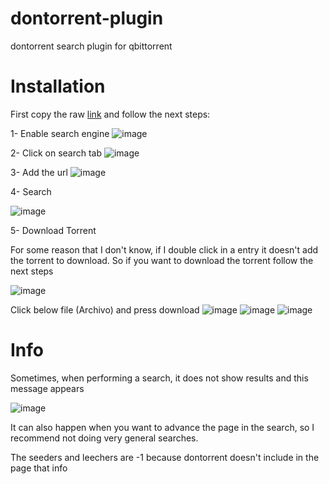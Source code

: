 # dontorrent-plugin
dontorrent search plugin for qbittorrent

# Installation

First copy the raw [link](https://raw.githubusercontent.com/dangar16/pediatorrent-plugin/refs/heads/main/pediatorrent.py) and follow the next steps:

1- Enable search engine
![image](https://github.com/dangar16/dontorrent-plugin/assets/95357264/d0a2cb24-7ce4-44a0-b0f0-a642fe01e02e)

2- Click on search tab
![image](https://github.com/dangar16/dontorrent-plugin/assets/95357264/43468e5e-259c-44ec-bdbb-f9a52d3542cc)

3- Add the url
![image](https://github.com/dangar16/dontorrent-plugin/assets/95357264/0036a8e0-e695-4fd5-8120-94b413f4ba06)

4- Search

![image](https://github.com/dangar16/dontorrent-plugin/assets/95357264/268dd9a6-8e34-4a0f-bb9f-172c76effc13)

5- Download Torrent

For some reason that I don't know, if I double click in a entry it doesn't add the torrent to download. So if you want to download the torrent follow the next steps

![image](https://github.com/dangar16/dontorrent-plugin/assets/95357264/6d95d566-1be9-41f9-887b-041a6fdad71a)

Click below file (Archivo) and press download
![image](https://github.com/dangar16/dontorrent-plugin/assets/95357264/68f2d405-66b1-48c7-8a63-40138c46f86e)
![image](https://github.com/dangar16/dontorrent-plugin/assets/95357264/334558c2-9771-40fb-9b65-88f815162e52)
![image](https://github.com/dangar16/dontorrent-plugin/assets/95357264/bafa8f74-967e-4a42-8287-d1d3dad73b90)


# Info

Sometimes, when performing a search, it does not show results and this message appears

![image](https://github.com/dangar16/dontorrent-plugin/assets/95357264/ac4adcb8-c3ed-413d-a8aa-d84b49a171df)

It can also happen when you want to advance the page in the search, so I recommend not doing very general searches.

The seeders and leechers are -1 because dontorrent doesn't include in the page that info
